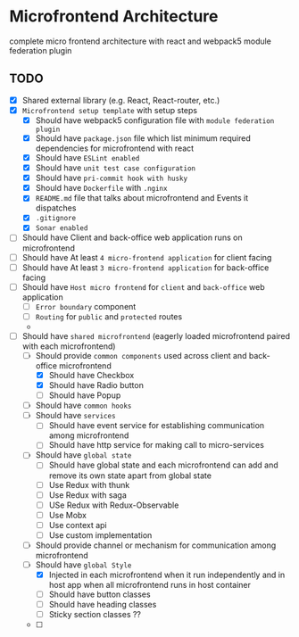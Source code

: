 # Microfrontend Architecture
complete micro frontend architecture with react and webpack5 module federation plugin   


## TODO
- [x] Shared external library (e.g. React, React-router, etc.)
- [x] `Microfrontend setup template` with setup steps
  - [x] Should have webpack5 configuration file with `module federation plugin`
  - [x] Should have `package.json` file which list minimum required dependencies for microfrontend with react
  - [x] Should have `ESLint enabled`
  - [x] Should have `unit test case configuration`
  - [x] Should have `pri-commit hook with husky`
  - [x] Should have `Dockerfile` with `.nginx`
  - [x] `README.md` file that talks about microfrontend and Events it dispatches
  - [x] `.gitignore`
  - [x] `Sonar enabled`
- [ ] Should have Client and back-office web application runs on microfrontend
- [ ] Should have At least `4 micro-frontend application` for client facing
- [ ] Should have At least `3 micro-frontend application` for back-office facing
- [ ] Should have `Host micro frontend` for `client` and `back-office` web application
  - [ ] `Error boundary` component
  - [ ] `Routing` for `public` and `protected` routes
  - 
- [ ] Should have `shared microfrontend` (eagerly loaded microfrontend paired with each microfrontend)
  - [ ] Should provide `common components` used across client and back-office microfrontend
    - [x] Should have Checkbox
    - [x] Should have Radio button
    - [ ] Should have Popup
  - [ ] Should have `common hooks`
  - [ ] Should have `services`
    - [ ] Should have event service for establishing communication among microfrontend
    - [ ] Should have http service for making call to micro-services
  - [ ] Should have `global state`
    - [ ] Should have global state and each microfrontend can add and remove its own state apart from global state
    - [ ] Use Redux with thunk
    - [ ] Use Redux with saga
    - [ ] USe Redux with Redux-Observable
    - [ ] Use Mobx
    - [ ] Use context api
    - [ ] Use custom implementation
  - [ ] Should provide channel or mechanism for communication among microfrontend 
  - [ ] Should have `global Style` 
    - [x] Injected in each microfrontend when it run independently and in host app when all microfrontend runs in host container
    - [ ] Should have button classes
    - [ ] Should have heading classes
    - [ ] Sticky section classes ?? 
  - [ ] 